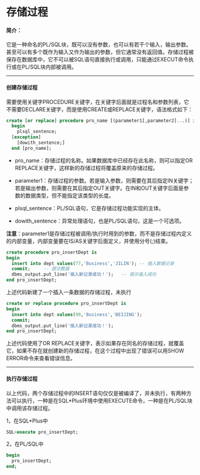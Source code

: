 # 存储过程
#### 简介：
它是一种命名的PL/SQL块，既可以没有参数，也可以有若干个输入，输出参数。甚至可以有多个既作为输入又作为输出的参数，但它通常没有返回值。存储过程被保存在数据库中，它不可以被SQL语句直接执行或调用，只能通过EXECUT命令执行或在PL/SQL块内部被调用。

---
#### 创建存储过程
需要使用关键字PROCEDURE关键字，在关键字后面就是过程名和参数列表，它不需要DECLARE关键字，而是使用CREATE或REPLACE关键字，语法格式如下：
``` sql
create [or replace] procedure pro_name [(parameter1[,parameter2]...)] is/as
  begin
    plsql_sentence;
  [exception]
    [dowith_sentence;]
  end [pro_name];
``` 
- pro_name：存储过程的名称。如果数据库中已经存在此名称，则可以指定OR REPLACE关键字，这样新的存储过程将覆盖原来的存储过程。

- parameter1：存储过程的参数。若是输入参数，则需要在其后指定IN关键字；若是输出参数，则需要在其后指定OUT关键字。在IN和OUT关键字后面是参数的数据类型，但不能指定该类型的长度。

- plsql_sentence：PL/SQL语句，它是存储过程功能实现的主体。

- dowith_sentence：异常处理语句，也是PL/SQL语句，这是一个可选项。

**注意**：parameter1是存储过程被调用/执行时用到的参数，而不是存储过程内定义的内部变量，内部变量要在IS/AS关键字后面定义，并使用分号(;)结束。
``` sql
create procedure pro_insertDept is
begin
  insert into dept values(77,'Business','JILIN'); -- 插入数据记录
  commit;     -- 提交数据
  dbms_output.put_line('插入新记录成功！');   -- 提示插入成功
end pro_insertDept;
```
上述代码新建了一个插入一条数据的存储过程，未执行
``` sql
create or replace procedure pro_insertDept is
begin
  insert into dept values(99,'Business','BEIJING');
  commit;
  dbms_output.put_line('插入新记录成功！');
end pro_insertDept;
```
上述代码使用了OR REPLACE关键字，表示如果存在同名的存储过程，就覆盖它，如果不存在就创建新的存储过程，在这个过程中出现了错误可以用SHOW ERROR命令来查看错误信息。

---
#### 执行存储过程
以上代码，两个存储过程中的INSERT语句仅仅是被编译了，并未执行，有两种方法可以执行，一种是在SQL*Plus环境中使用EXECUTE命令，一种是在PL/SQL块中调用该存储过程。

1，在SQL*Plus中
``` sql
SQL>execute pro_insertDept;
```
2，在PL/SQL中
``` sql
begin
  pro_insertDept;
end;
```
